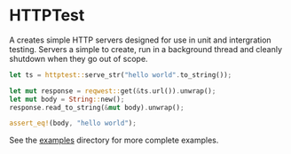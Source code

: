 # HTTPTest

A creates simple HTTP servers designed for use in unit and intergration
testing. Servers a simple to create, run in a background thread and cleanly
shutdown when they go out of scope.

```rust
let ts = httptest::serve_str("hello world".to_string());

let mut response = reqwest::get(&ts.url()).unwrap();
let mut body = String::new();
response.read_to_string(&mut body).unwrap();

assert_eq!(body, "hello world");
```

See the [examples](tree/master/examples) directory for more complete examples.
